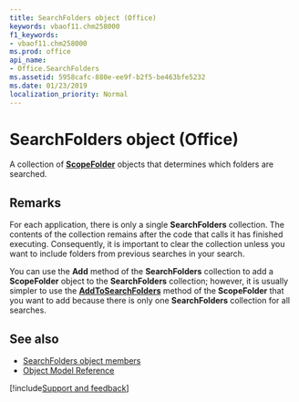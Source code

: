 ```yaml
---
title: SearchFolders object (Office)
keywords: vbaof11.chm258000
f1_keywords:
- vbaof11.chm258000
ms.prod: office
api_name:
- Office.SearchFolders
ms.assetid: 5958cafc-880e-ee9f-b2f5-be463bfe5232
ms.date: 01/23/2019
localization_priority: Normal
---
```



# SearchFolders object (Office)

A collection of **[ScopeFolder](Office.ScopeFolder.md)** objects that determines which folders are searched.


## Remarks

For each application, there is only a single **SearchFolders** collection. The contents of the collection remains after the code that calls it has finished executing. Consequently, it is important to clear the collection unless you want to include folders from previous searches in your search.

You can use the **Add** method of the **SearchFolders** collection to add a **ScopeFolder** object to the **SearchFolders** collection; however, it is usually simpler to use the **[AddToSearchFolders](office.scopefolder.addtosearchfolders.md)** method of the **ScopeFolder** that you want to add because there is only one **SearchFolders** collection for all searches.


## See also

- [SearchFolders object members](overview/Library-Reference/searchfolders-members-office.md)
- [Object Model Reference](overview/Library-Reference/reference-object-library-reference-for-office.md)


[!include[Support and feedback](~/includes/feedback-boilerplate.md)]